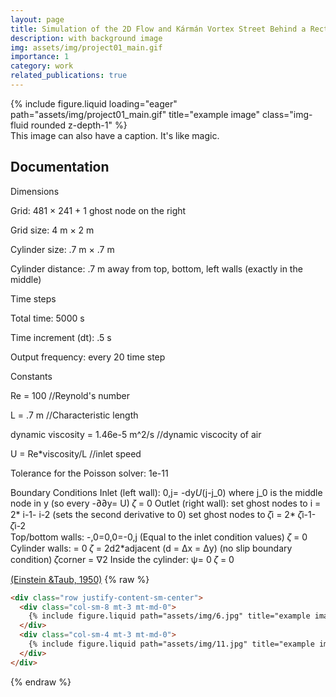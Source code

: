 ```yaml
---
layout: page
title: Simulation of the 2D Flow and Kármán Vortex Street Behind a Rectangular Cylinder
description: with background image
img: assets/img/project01_main.gif
importance: 1
category: work
related_publications: true
---
```


<div class="row">
    <div class="col-sm mt-3 mt-md-0">
        {% include figure.liquid loading="eager" path="assets/img/project01_main.gif" title="example image" class="img-fluid rounded z-depth-1" %}
    </div>
</div>
<div class="caption">
    This image can also have a caption. It's like magic.
</div>

<h2>Documentation</h2>
Dimensions 

Grid: 481 × 241 + 1 ghost node on the right

Grid size: 4 m × 2 m 

Cylinder size: .7 m  × .7 m 

Cylinder distance: .7 m away from top, bottom, left walls (exactly in the middle) 

Time steps

Total time: 5000 s

Time increment (dt): .5 s 

Output frequency: every 20 time step

Constants 

Re = 100 //Reynold's number

L = .7 m //Characteristic length 

dynamic viscosity = 1.46e-5 m^2/s //dynamic viscocity of air

U = Re*viscosity/L //inlet speed

Tolerance for the Poisson solver: 1e-11

Boundary Conditions
Inlet (left wall):  	0,j= -dy*U*(j-j_0) where j_0 is the middle node in y (so every -∂∂y= U)
	𝜁 = 0 
Outlet (right wall): set ghost nodes to  i = 2* i-1- i-2 (sets the second derivative to 0)
		        set ghost nodes to   𝜁i = 2*  𝜁i-1-  𝜁i-2	
Top/bottom walls: -,0=0,0=-0,j (Equal to the inlet condition values) 
	𝜁 = 0
Cylinder walls: 	 = 0
	𝜁 = 2d2*adjacent (d = Δx = Δy) (no slip boundary condition)
	𝜁corner = ∇2
Inside the cylinder: ψ= 0
		         𝜁 = 0

<a class="citation" href="#HirotaM1965Numerical">(Einstein &amp;Taub, 1950)</a>
{% raw %}

```html
<div class="row justify-content-sm-center">
  <div class="col-sm-8 mt-3 mt-md-0">
    {% include figure.liquid path="assets/img/6.jpg" title="example image" class="img-fluid rounded z-depth-1" %}
  </div>
  <div class="col-sm-4 mt-3 mt-md-0">
    {% include figure.liquid path="assets/img/11.jpg" title="example image" class="img-fluid rounded z-depth-1" %}
  </div>
</div>
```

{% endraw %}
